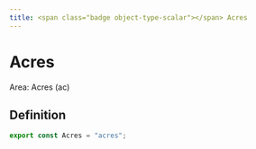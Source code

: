 ```yaml
---
title: <span class="badge object-type-scalar"></span> Acres
---
```

# <span class="badge object-type-scalar"></span> Acres

Area: Acres (ac)

## Definition

```typescript
export const Acres = "acres";

```
